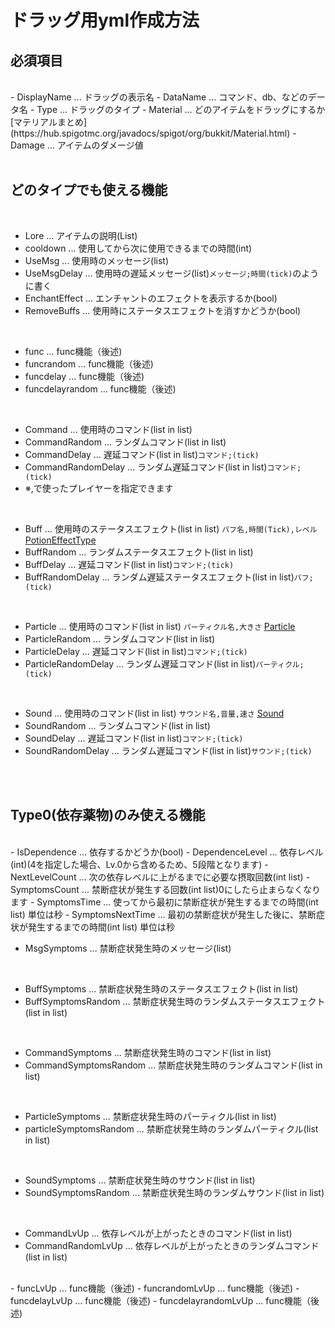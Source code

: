 # ドラッグ用yml作成方法
## 必須項目

<br/>
- DisplayName ... ドラッグの表示名
- DataName ... コマンド、db、などのデータ名
- Type ... ドラッグのタイプ
- Material ... どのアイテムをドラッグにするか[マテリアルまとめ](https://hub.spigotmc.org/javadocs/spigot/org/bukkit/Material.html)
- Damage ... アイテムのダメージ値
<br/>
<br/>

## どのタイプでも使える機能
<br/>

- Lore ... アイテムの説明(List)
- cooldown ... 使用してから次に使用できるまでの時間(int)
- UseMsg ... 使用時のメッセージ(list)
- UseMsgDelay ... 使用時の遅延メッセージ(list)`メッセージ;時間(tick)`のように書く
- EnchantEffect ... エンチャントのエフェクトを表示するか(bool)
- RemoveBuffs ... 使用時にステータスエフェクトを消すかどうか(bool)
<br/>

- func ... func機能（後述)
- funcrandom ... func機能（後述)
- funcdelay ... func機能（後述)
- funcdelayrandom ... func機能（後述)
<br/>

- Command ... 使用時のコマンド(list in list)
- CommandRandom ... ランダムコマンド(list in list)
- CommandDelay ... 遅延コマンド(list in list)`コマンド;(tick)`
- CommandRandomDelay ... ランダム遅延コマンド(list in list)`コマンド;(tick)`
- ※<player>,で使ったプレイヤーを指定できます
<br/>
  
- Buff ... 使用時のステータスエフェクト(list in list) `バフ名,時間(Tick),レベル` [PotionEffectType](https://hub.spigotmc.org/javadocs/spigot/org/bukkit/potion/PotionEffectType.html)
- BuffRandom ... ランダムステータスエフェクト(list in list)
- BuffDelay ... 遅延コマンド(list in list)`コマンド;(tick)`
- BuffRandomDelay ... ランダム遅延ステータスエフェクト(list in list)`バフ;(tick)`
<br/>

- Particle ... 使用時のコマンド(list in list) `パーティクル名,大きさ` [Particle](https://hub.spigotmc.org/javadocs/spigot/org/bukkit/Particle.html)
- ParticleRandom ... ランダムコマンド(list in list)
- ParticleDelay ... 遅延コマンド(list in list)`コマンド;(tick)`
- ParticleRandomDelay ... ランダム遅延コマンド(list in list)`パーティクル;(tick)`
<br/>

- Sound ... 使用時のコマンド(list in list) `サウンド名,音量,速さ` [Sound](https://hub.spigotmc.org/javadocs/spigot/org/bukkit/Sound.html)
- SoundRandom ... ランダムコマンド(list in list)
- SoundDelay ... 遅延コマンド(list in list)`コマンド;(tick)`
- SoundRandomDelay ... ランダム遅延コマンド(list in list)`サウンド;(tick)`
<br/>

<br/>

## Type0(依存薬物)のみ使える機能
<br/>
- IsDependence ... 依存するかどうか(bool)
- DependenceLevel ... 依存レベル(int)(4を指定した場合、Lv.0から含めるため、5段階となります)
- NextLevelCount ... 次の依存レベルに上がるまでに必要な摂取回数(int list)
- SymptomsCount ... 禁断症状が発生する回数(int list)0にしたら止まらなくなります
- SymptomsTime ... 使ってから最初に禁断症状が発生するまでの時間(int list) 単位は秒
- SymptomsNextTime ... 最初の禁断症状が発生した後に、禁断症状が発生するまでの時間(int list) 単位は秒
<br/>

- MsgSymptoms ... 禁断症状発生時のメッセージ(list)
<br/>

- BuffSymptoms ... 禁断症状発生時のステータスエフェクト(list in list)
- BuffSymptomsRandom ... 禁断症状発生時のランダムステータスエフェクト(list in list)
<br/>

- CommandSymptoms ... 禁断症状発生時のコマンド(list in list)
- CommandSymptomsRandom ... 禁断症状発生時のランダムコマンド(list in list)
<br/>

- ParticleSymptoms ... 禁断症状発生時のパーティクル(list in list)
- particleSymptomsRandom ... 禁断症状発生時のランダムパーティクル(list in list)
<br/>

- SoundSymptoms ... 禁断症状発生時のサウンド(list in list)
- SoundSymptomsRandom ... 禁断症状発生時のランダムサウンド(list in list)
<br/>

- CommandLvUp ... 依存レベルが上がったときのコマンド(list in list)
- CommandRandomLvUp ... 依存レベルが上がったときのランダムコマンド(list in list)
<br/>
- funcLvUp ... func機能（後述)
- funcrandomLvUp ... func機能（後述)
- funcdelayLvUp ... func機能（後述)
- funcdelayrandomLvUp ... func機能（後述)

